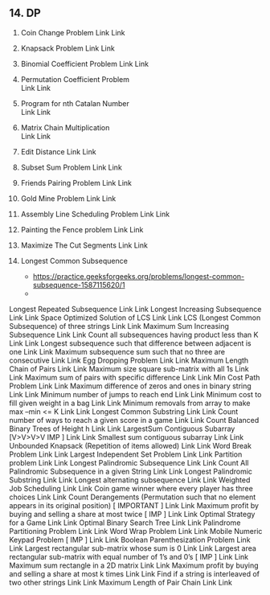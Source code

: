 ## 14. DP

1. Coin Change Problem
	Link	Link
2. Knapsack Problem	
Link	Link
3. Binomial Coefficient Problem	
Link	Link
4. Permutation Coefficient Problem	
Link	Link

5. Program for nth Catalan Number	
Link	Link
6. Matrix Chain Multiplication	
Link	Link
7. Edit Distance	Link	Link
8. Subset Sum Problem	Link	Link
9. Friends Pairing Problem	Link	Link
10. Gold Mine Problem	Link	Link
11. Assembly Line Scheduling Problem	Link	Link
12. Painting the Fence problem	Link	Link
13. Maximize The Cut Segments	Link	Link
14. Longest Common Subsequence
    - https://practice.geeksforgeeks.org/problems/longest-common-subsequence-1587115620/1
    -
	
Longest Repeated Subsequence	Link	Link
Longest Increasing Subsequence	Link	Link
Space Optimized Solution of LCS	Link	Link
LCS (Longest Common Subsequence) of three strings	Link	Link
Maximum Sum Increasing Subsequence	Link	Link
Count all subsequences having product less than K	Link	Link
Longest subsequence such that difference between adjacent is one	Link	Link
Maximum subsequence sum such that no three are consecutive	Link	Link
Egg Dropping Problem	Link	Link
Maximum Length Chain of Pairs	Link	Link
Maximum size square sub-matrix with all 1s	Link	Link
Maximum sum of pairs with specific difference	Link	Link
Min Cost Path Problem	Link	Link
Maximum difference of zeros and ones in binary string	Link	Link
Minimum number of jumps to reach end	Link	Link
Minimum cost to fill given weight in a bag	Link	Link
Minimum removals from array to make max –min <= K	Link	Link
Longest Common Substring	Link	Link
Count number of ways to reach a given score in a game	Link	Link
Count Balanced Binary Trees of Height h	Link	Link
LargestSum Contiguous Subarray [V>V>V>V IMP ]	Link	Link
Smallest sum contiguous subarray	Link	Link
Unbounded Knapsack (Repetition of items allowed)	Link	Link
Word Break Problem	Link	Link
Largest Independent Set Problem	Link	Link
Partition problem	Link	Link
Longest Palindromic Subsequence	Link	Link
Count All Palindromic Subsequence in a given String	Link	Link
Longest Palindromic Substring	Link	Link
Longest alternating subsequence	Link	Link
Weighted Job Scheduling	Link	Link
Coin game winner where every player has three choices	Link	Link
Count Derangements (Permutation such that no element appears in its original position) [ IMPORTANT ]	Link	Link
Maximum profit by buying and selling a share at most twice [ IMP ]	Link	Link
Optimal Strategy for a Game	Link	Link
Optimal Binary Search Tree	Link	Link
Palindrome Partitioning Problem	Link	Link
Word Wrap Problem	Link	Link
Mobile Numeric Keypad Problem [ IMP ]	Link	Link
Boolean Parenthesization Problem	Link	Link
Largest rectangular sub-matrix whose sum is 0	Link	Link
Largest area rectangular sub-matrix with equal number of 1’s and 0’s [ IMP ]	Link	Link
Maximum sum rectangle in a 2D matrix	Link	Link
Maximum profit by buying and selling a share at most k times	Link	Link
Find if a string is interleaved of two other strings	Link	Link
Maximum Length of Pair Chain	Link	Link
